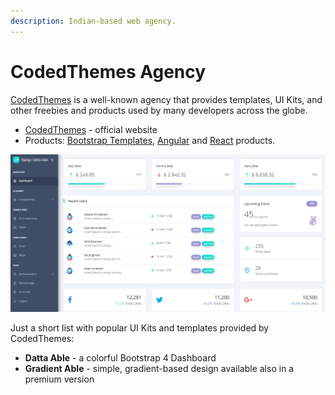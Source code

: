 ```yaml
---
description: Indian-based web agency.
---
```


# CodedThemes Agency

[CodedThemes](https://codedthemes.com/?ref=appseed) is a well-known agency that provides templates, UI Kits, and other freebies and products used by many developers across the globe.

* [CodedThemes](https://codedthemes.com/?ref=appseed) - official website
* Products: [Bootstrap Templates](https://codedthemes.com/item/category/templates/bootstrap-admin-templates/?ref=appseed), [Angular](https://codedthemes.com/item/category/templates/angular-dashboards/?ref=appseed) and [React](https://codedthemes.com/item/category/templates/react-admin-templates/?ref=appseed) products.&#x20;

![AppSeed Partner - CodedThemes.](../../.gitbook/assets/datta-able-dashboard.png)

Just a short list with popular UI Kits and templates provided by CodedThemes:

* **Datta Able** - a colorful Bootstrap 4 Dashboard&#x20;
* **Gradient Able** - simple, gradient-based design available also in a premium version
